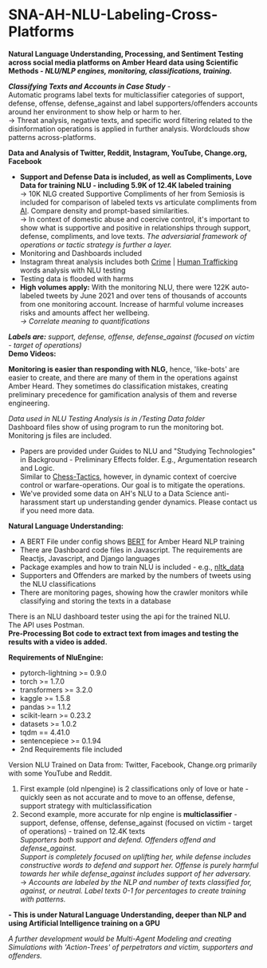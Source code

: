# SNA-AH-NLU-Labeling-Cross-Platforms
<b>Natural Language Understanding, Processing, and Sentiment Testing across social media platforms on Amber Heard data using Scientific Methods - <i>NLU/NLP engines, monitoring, classifications, training.</i></b>

<b><i>Classifying Texts and Accounts in Case Study</b></i> - 
<br>Automatic programs label texts for multiclassifier categories of support, defense, offense, defense_against and label supporters/offenders accounts around her environment to show help or harm to her.</b>
<br>-> Threat analysis, negative texts, and specific word filtering related to the disinformation operations is applied in further analysis. Wordclouds show patterns across-platforms.

<b>Data and Analysis of Twitter, Reddit, Instagram, YouTube, Change.org, Facebook</b>
- <b>Support and Defense Data is included, as well as Compliments, Love Data for training NLU - including 5.9K of 12.4K labeled training</b>
<br>-> 10K NLG created Supportive Compliments of her from Semiosis is included for comparison of labeled texts vs articulate compliments from <a href="https://github.com/mullikine/positive-nlg-compliments">AI</a>. Compare density and prompt-based similarities.
<br> -> In context of domestic abuse and coercive control, it's important to show what is supportive and positive in relationships through support, defense, compliments, and love texts. <i>The adversiarial framework of operations or tactic strategy is further a layer. </i>
- Monitoring and Dashboards included
- Instagram threat analysis includes both <a href="https://myvocabulary.com/word-list/crime-vocabulary">Crime</a> | <a href="https://myvocabulary.com/word-list/human-trafficking-vocabulary">Human Trafficking</a> words analysis with NLU testing
- Testing data is flooded with harms 
- <b>High volumes apply:</b> With the monitoring NLU, there were 122K auto-labeled tweets by June 2021 and over tens of thousands of accounts from one monitoring account. Increase of harmful volume increases risks and amounts affect her wellbeing.
<br><i>-> Correlate meaning to quantifications</i>

<i><b>Labels are:</b> support, defense, offense, defense_against (focused on victim - target of operations)</i>
<br><b>Demo Videos:</b>

<b>Monitoring is easier than responding with NLG,</b> hence, 'like-bots' are easier to create, and there are many of them in the operations against Amber Heard. They sometimes do classification mistakes, creating preliminary precedence for gamification analysis of them and reverse engineering.

<i>Data used in NLU Testing Analysis is in /Testing Data folder</i>
<br>Dashboard files show of using program to run the monitoring bot. Monitoring js files are included.
- Papers are provided under Guides to NLU and "Studying Technologies" in Background - Preliminary Effects folder. E.g., Argumentation research and Logic.
<br>Similar to <a href="https://www.chess.com/article/view/chess-tactics">Chess-Tactics</a>, however, in dynamic context of coercive control or warfare-operations. Our goal is to mitigate the operations.
- We've provided some data on AH's NLU to a Data Science anti-harassment start up understanding gender dynamics. Please contact us if you need more data.

<b>Natural Language Understanding:</b>
- A BERT File under config shows <a href="https://github.com/google-research/bert">BERT</a> for Amber Heard NLP training
- There are Dashboard code files in Javascript. The requirements are Reactjs, Javascript, and Django languages
- Package examples and how to train NLU is included - e.g., <a href="https://www.nltk.org/">nltk_data</a>
- Supporters and Offenders are marked by the numbers of tweets using the NLU classifications
- There are monitoring pages, showing how the crawler monitors while classifying and storing the texts in a database

There is an NLU dashboard tester using the api for the trained NLU.
<br>The API uses Postman.
<br><b>Pre-Processing Bot code to extract text from images and testing the results with a video is added.</b>

<b>Requirements of NluEngine:</b>
- pytorch-lightning >= 0.9.0
- torch >= 1.7.0
- transformers >= 3.2.0
- kaggle >= 1.5.8
- pandas >= 1.1.2
- scikit-learn >= 0.23.2
- datasets >= 1.0.2
- tqdm == 4.41.0
- sentencepiece >= 0.1.94
- 2nd Requirements file included

Version NLU Trained on Data from: Twitter, Facebook, Change.org primarily with some YouTube and Reddit. 
1. First example (old nlpengine) is 2 classifications only of love or hate - quickly seen as not accurate and to move to an offense, defense, support strategy with multiclassification 
2. Second example, more accurate for nlp engine is <b>multiclassifier</b> - support, defense, offense, defense_against (focused on victim - target of operations) - trained on 12.4K texts 
<br><i>Supporters both support and defend. Offenders offend and defense_against. 
<br>Support is completely focused on uplifting her, while defense includes constructive words to defend and support her. Offense is purely harmful towards her while defense_against includes support of her adversary.</i> 
<br>-> <i>Accounts are labeled by the NLP and number of texts classified for, against, or neutral. Label texts 0-1 for percentages to create training with patterns.</i>

<b>- This is under Natural Language Understanding, deeper than NLP and using Artificial Intelligence training on a GPU</b>

<i>A further development would be Multi-Agent Modeling and creating Simulations with 'Action-Trees' of perpetrators and victim, supporters and offenders.</i>
